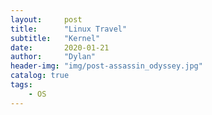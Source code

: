 ```yaml
---
layout:     post
title:      "Linux Travel"
subtitle:   "Kernel"
date:       2020-01-21
author:     "Dylan"
header-img: "img/post-assassin_odyssey.jpg"
catalog: true
tags:
    - OS
---
```

